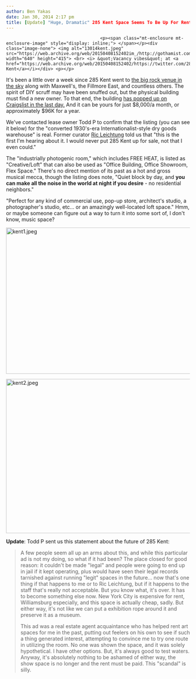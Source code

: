 ```yaml
---
author: Ben Yakas
date: Jan 30, 2014 2:17 pm
title: [Update] "Huge, Dramatic" 285 Kent Space Seems To Be Up For Rent Via Craigslist
---
```


	
										<p><span class="mt-enclosure mt-enclosure-image" style="display: inline;"> </span></p><div class="image-none"> <img alt="13014kent.jpeg" src="https://web.archive.org/web/20150408152402im_/http://gothamist.com/attachments/byakas/13014kent.jpeg" width="640" height="415"> <br> <i> &quot;Vacancy vibes&quot; at <a href="https://web.archive.org/web/20150408152402/https://twitter.com/285KENT/status/427968232302321664">285 Kent</a></i></div> <p></p>

<p>It&apos;s been a little over a week since 285 Kent went to <a href="https://web.archive.org/web/20150408152402/http://gothamist.com/2014/01/20/photos_285_kents_last_show_ever.php#photo-1">the big rock venue in the sky</a> along with Maxwell&apos;s, the Fillmore East, and countless others. The spirit of DIY scruff may have been snuffed out, but the physical building must find a new owner. To that end, the building <a href="https://web.archive.org/web/20150408152402/http://newyork.craigslist.org/brk/off/4310138861.html">has popped up on Craigslist in the last day.</a> And it can be yours for just $8,000/a month, or approximately $96K for a year.</p>

<p>We&apos;ve contacted lease owner Todd P to confirm that the listing (you can see it below) for the &quot;converted 1930&apos;s-era Internationalist-style dry goods warehouse&quot; is real. Former curator <a href="https://web.archive.org/web/20150408152402/https://twitter.com/ricleichtung">Ric Leichtung</a> told us that &quot;this is the first I&apos;m hearing about it. I would never put 285 Kent up for sale, not that I even could.&quot; </p>

<p>The &quot;industrially photogenic room,&quot; which includes FREE HEAT, is listed as &quot;Creative/Loft&quot; that can also be used as &quot;Office Building, Office Showroom, Flex Space.&quot; There&apos;s no direct mention of its past as a hot and gross musical mecca, though the listing does note, &quot;Quiet block by day, and <strong>you can make all the noise in the world at night if you desire</strong> - no residential neighbors.&quot; </p>

<p>&quot;Perfect for any kind of commercial use, pop-up store, architect&apos;s studio, a photographer&apos;s studio, etc... or an amazingly well-located loft space.&quot; Hmm, or maybe someone can figure out a way to turn it into some sort of, I don&apos;t know, music space?</p>

<p><span class="mt-enclosure mt-enclosure-image" style="display: inline;"> <img alt="kent1.jpeg" src="https://web.archive.org/web/20150408152402im_/http://gothamist.com/attachments/byakas/kent1.jpeg" width="640" height="400" class="image-none"> </span></p>

<p><span class="mt-enclosure mt-enclosure-image" style="display: inline;"> <img alt="kent2.jpeg" src="https://web.archive.org/web/20150408152402im_/http://gothamist.com/attachments/byakas/kent2.jpeg" width="640" height="422" class="image-none"> </span></p>

<p><strong>Update</strong>: Todd P sent us this statement about the future of 285 Kent:</p>

<blockquote>A few people seem all up an arms about this, and while this particular ad is not my doing, so what if it had been? The place closed for good reason: it couldn&apos;t be made &quot;legal&quot; and people were going to end up in jail if it kept operating, plus would have seen their legal records tarnished against running &quot;legit&quot; spaces in the future... now that&apos;s one thing if that happens to me or to Ric Leichtung, but if it happens to the staff that&apos;s really not acceptable. But you know what, it&apos;s over. It has to become something else now. New York City is expensive for rent, Williamsburg especially, and this space is actually cheap, sadly. But either way, it&apos;s not like we can put a exhibition rope around it and preserve it as a museum.

<p>This ad was a real estate agent acquaintance who has helped rent art spaces for me in the past, putting out feelers on his own to see if such a thing generated interest, attempting to convince me to try one route in utilizing the room. No one was shown the space, and it was solely hypothetical. I have other options. But, it&apos;s always good to test waters. Anyway, it&apos;s absolutely nothing to be ashamed of either way, the show space is no longer and the rent must be paid. This &quot;scandal&quot; is silly.</p></blockquote><p></p>					
										
									
				